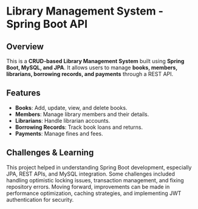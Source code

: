 # Library Management System - Spring Boot API

## Overview
This is a **CRUD-based Library Management System** built using **Spring Boot, MySQL, and JPA**. It allows users to manage **books, members, librarians, borrowing records, and payments** through a REST API.

## Features
- **Books**: Add, update, view, and delete books.
- **Members**: Manage library members and their details.
- **Librarians**: Handle librarian accounts.
- **Borrowing Records**: Track book loans and returns.
- **Payments**: Manage fines and fees.

## Challenges & Learning
This project helped in understanding Spring Boot development, especially JPA, REST APIs, and MySQL integration. Some challenges included handling optimistic locking issues, transaction management, and fixing repository errors. Moving forward, improvements can be made in performance optimization, caching strategies, and implementing JWT authentication for security.
